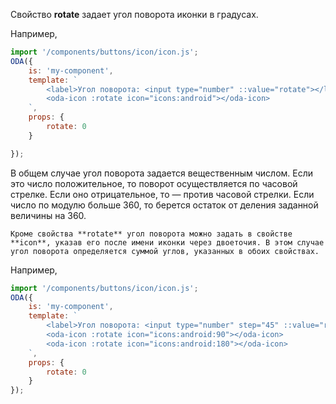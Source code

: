 ﻿Свойство **rotate** задает угол поворота иконки в градусах.

Например,

```javascript _run_line_edit_loadoda_[my-component.js]
import '/components/buttons/icon/icon.js';
ODA({
    is: 'my-component',
    template: `
        <label>Угол поворота: <input type="number" ::value="rotate"></label><br>
        <oda-icon :rotate icon="icons:android"></oda-icon>
    `,
    props: {
        rotate: 0
    }

});
```

В общем случае угол поворота задается вещественным числом. Если это число положительное, то поворот осуществляется по часовой стрелке. Если оно отрицательное, то — против часовой стрелки. Если число по модулю больше 360, то берется остаток от деления заданной величины на 360.

``` info_md
Кроме свойства **rotate** угол поворота можно задать в свойстве **icon**, указав его после имени иконки через двоеточия. В этом случае угол поворота определяется суммой углов, указанных в обоих свойствах.
```

Например,

```javascript _run_line_edit_loadoda_[my-component.js]
import '/components/buttons/icon/icon.js';
ODA({
    is: 'my-component',
    template: `
        <label>Угол поворота: <input type="number" step="45" ::value="rotate"></label> <br>
        <oda-icon :rotate icon="icons:android:90"></oda-icon>
        <oda-icon :rotate icon="icons:android:180"></oda-icon>
    `,
    props: {
        rotate: 0
    }
});
```
